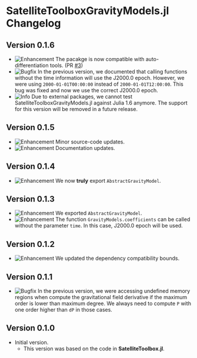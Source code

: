 SatelliteToolboxGravityModels.jl Changelog
==========================================

Version 0.1.6
-------------

- ![Enhancement][badge-enhancement] The pacakge is now compatible with auto-differentiation
  tools. (PR [#3][gh-pr-3])
- ![Bugfix][badge-bugfix] In the previous version, we documented that calling functions
  without the time information will use the J2000.0 epoch. However, we were using
  `2000-01-01T00:00:00` instead of `2000-01-01T12:00:00`. This bug was fixed and now we use
  the correct J2000.0 epoch.
- ![Info][badge-info] Due to external packages, we cannot test
  SatelliteToolboxGravityModels.jl against Julia 1.6 anymore. The support for this version
  will be removed in a future release.

Version 0.1.5
-------------

- ![Enhancement][badge-enhancement] Minor source-code updates.
- ![Enhancement][badge-enhancement] Documentation updates.

Version 0.1.4
-------------

- ![Enhancement][badge-enhancement] We now **truly** export `AbstractGravityModel`.

Version 0.1.3
-------------

- ![Enhancement][badge-enhancement] We exported `AbstractGravityModel`.
- ![Enhancement][badge-enhancement] The function `GravityModels.coefficients` can be called
  without the parameter `time`. In this case, J2000.0 epoch will be used.

Version 0.1.2
-------------

- ![Enhancement][badge-enhancement] We updated the dependency compatibility bounds.

Version 0.1.1
-------------

- ![Bugfix][badge-bugfix] In the previous version, we were accessing undefined memory
  regions when compute the gravitational field derivative if the maximum order is lower than
  maximum degree. We always need to compute `P` with one order higher than `dP` in those
  cases.

Version 0.1.0
-------------

- Initial version.
  - This version was based on the code in **SatelliteToolbox.jl**.

[badge-breaking]: https://img.shields.io/badge/BREAKING-red.svg
[badge-deprecation]: https://img.shields.io/badge/Deprecation-orange.svg
[badge-feature]: https://img.shields.io/badge/Feature-green.svg
[badge-enhancement]: https://img.shields.io/badge/Enhancement-blue.svg
[badge-bugfix]: https://img.shields.io/badge/Bugfix-purple.svg
[badge-info]: https://img.shields.io/badge/Info-gray.svg

[gh-pr-3]: https://github.com/JuliaSpace/SatelliteToolboxGravityModels.jl/pull/3

